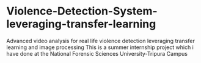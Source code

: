 # Violence-Detection-System-leveraging-transfer-learning
Advanced video analysis for real life violence detection leveraging transfer learning and image processing
This is a summer internship project which i have done at the National Forensic Sciences University-Tripura Campus
